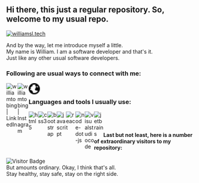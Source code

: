## Hi there, this just a regular repository. So, welcome to my usual repo.

[![williamsl.tech](https://res.cloudinary.com/dox0nkwax/image/upload/v1606375628/williamsl.tech_hzgblu.png)](https://williamsl.tech/)

And by the way, let me introduce myself a little.
<br />
My name is William. I am a software developer and that's it.
<br />
Just like any other usual software developers.

### Following are usual ways to connect with me:

[<img align="left" alt="williamtobing | LinkedIn" width="30px" src="https://cdn.jsdelivr.net/npm/simple-icons@v3/icons/linkedin.svg" />][linkedin]
[<img align="left" alt="williamtobing | Instagram" width="30px" src="https://cdn.jsdelivr.net/npm/simple-icons@v3/icons/instagram.svg" />][instagram]
[<img align="left" alt="williamtobing | Website" width="30px" src="https://raw.githubusercontent.com/iconic/open-iconic/master/svg/globe.svg" />][website]

<br />

### Languages and tools I usually use:

<img align="left" alt="html5" width="25px" src="https://cdn.jsdelivr.net/npm/simple-icons@v3/icons/html5.svg" />
<img align="left" alt="css3" width="25px" src="https://cdn.jsdelivr.net/npm/simple-icons@v3/icons/css3.svg" />
<img align="left" alt="bootstrap" width="25px" src="https://cdn.jsdelivr.net/npm/simple-icons@v3/icons/bootstrap.svg" />
<img align="left" alt="javascript" width="25px" src="https://cdn.jsdelivr.net/npm/simple-icons@v3/icons/javascript.svg" />
<img align="left" alt="react" width="25px" src="https://cdn.jsdelivr.net/npm/simple-icons@v3/icons/react.svg" />
<img align="left" alt="node-dot-js" width="25px" src="https://cdn.jsdelivr.net/npm/simple-icons@v3/icons/node-dot-js.svg" />
<img align="left" alt="visualstudiocode" width="25px" src="https://cdn.jsdelivr.net/npm/simple-icons@v3/icons/visualstudiocode.svg" />
<img align="left" alt="jetbrains" width="25px" src="https://cdn.jsdelivr.net/npm/simple-icons@v3/icons/jetbrains.svg" />

<br />
<br />

#### Last but not least, here is a number of extraordinary visitors to my repository:

![Visitor Badge](https://visitor-badge.laobi.icu/badge?page_id=williamtobing.williamtobing) 
<br />
But amounts ordinary. Okay, I think that's all.
<br />
Stay healthy, stay safe, stay on the right side.


<!-- Definition -->
[linkedin]: https://www.linkedin.com/in/williamtobing/
[instagram]: https://www.instagram.com/william_lumbantobing/
[website]: https://williamsl.tech/

